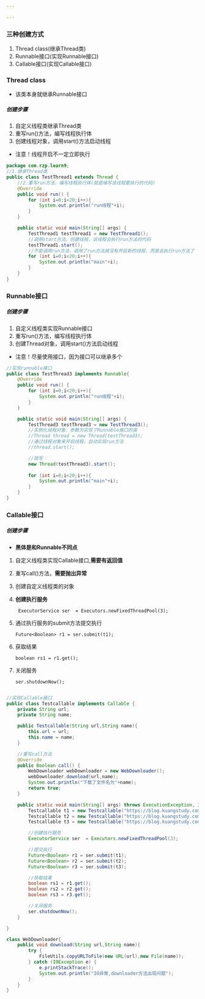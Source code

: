 ```yaml
---

---
```


### 三种创建方式

1. Thread class(继承Thread类)
2. Runnable接口(实现Runnable接口)
3. Callable接口(实现Callable接口)

### Thread class

* 该类本身就继承Runnable接口

##### 创建步骤

1. 自定义线程类继承Thread类
2. 重写run()方法，编写线程执行体
3. 创建线程对象，调用start()方法启动线程

* 注意！线程开启不一定立即执行

```java
package com.rzp.learn9;
//1.继承Thread类
public class TestThread1 extends Thread {
    //2.重写run方法，编写线程执行体(就是编写该线程要执行的代码）
    @Override
    public void run() {
        for (int i=0;i<20;i++){
            System.out.println("run线程"+i);
        }
    }

    public static void main(String[] args) {
        TestThread1 testThread1 = new TestThread1();
        //调用start方法，创建线程，该线程会执行run方法的代码
        testThread1.start();
        //不能调用run方法，调用了run方法就没有开启新的线程，而是去执行run方法了
        for (int i=0;i<20;i++){
            System.out.println("main"+i);
        }
    }
}
```



### Runnable接口

##### 创建步骤

1. 自定义线程类实现Runnable接口
2. 重写run()方法，编写线程执行体
3. 创建Thread对象，调用start()方法启动线程

* 注意！尽量使用接口，因为接口可以继承多个

```java
//实现runnable接口
public class TestThread3 implements Runnable{
    @Override
    public void run() {
        for (int i=0;i<20;i++){
            System.out.println("run线程"+i);
        }
    }

    public static void main(String[] args) {
        TestThread3 testThread3 = new TestThread3();
        //实例化线程对象，参数为实现了Runnable接口的类
        //Thread thread = new Thread(testThread3);
        //通过线程对象来开启线程，自动实现run方法
        //thread.start();

        //简写：
        new Thread(testThread3).start();
        
        for (int i=0;i<20;i++){
            System.out.println("main"+i);
        }
    }
}
```

### Callable接口

##### 创建步骤

* **黑体是和Runnable不同点**

1. 自定义线程类实现Callable接口,**需要有返回值**

2. 重写call()方法，**需要抛出异常**

3. 创建自定义线程类的对象

4. **创建执行服务**     

   ` ExecutorService ser  = Executors.newFixedThreadPool(3);`

5. 通过执行服务的submit方法提交执行

   `Future<Boolean> r1 = ser.submit(t1);`

6. 获取结果

   `boolean rs1 = r1.get();`

7. 关闭服务

   `ser.shutdownNow();`

   

```java

//实现Callable接口
public class Testcallable implements Callable {
    private String url;
    private String name;

    public Testcallable(String url,String name){
        this.url = url;
        this.name = name;
    }

    //重写call方法
    @Override
    public Boolean call() {
        WebDownloader webDownloader = new WebDownloader();
        webDownloader.download(url,name);
        System.out.println("下载了文件名为"+name);
        return true;
    }

    public static void main(String[] args) throws ExecutionException, InterruptedException {
        Testcallable t1 = new Testcallable("https://blog.kuangstudy.com/usr/themes/PureLoveForTypecho/images/banner2.jpg", "1.jpg");
        Testcallable t2 = new Testcallable("https://blog.kuangstudy.com/usr/themes/PureLoveForTypecho/images/banner2.jpg", "2.jpg");
        Testcallable t3 = new Testcallable("https://blog.kuangstudy.com/usr/themes/PureLoveForTypecho/images/banner2.jpg", "3.jpg");

        //创建执行服务
        ExecutorService ser  = Executors.newFixedThreadPool(3);

        //提交执行
        Future<Boolean> r1 = ser.submit(t1);
        Future<Boolean> r2 = ser.submit(t2);
        Future<Boolean> r3 = ser.submit(t3);

        //获取结果
        boolean rs1 = r1.get();
        boolean rs2 = r2.get();
        boolean rs3 = r3.get();

        //关闭服务
        ser.shutdownNow();
    }

}

class WebDownloader{
    public void download(String url,String name){
        try {
            FileUtils.copyURLToFile(new URL(url),new File(name));
        } catch (IOException e) {
            e.printStackTrace();
            System.out.println("IO异常,downloader方法出现问题");
        }
    }
}
```

